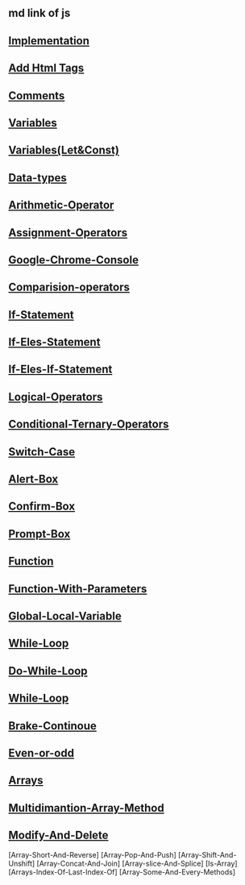  md link of js
 ---
 [Implementation](./md/implementation.md)
---
 [Add Html Tags](./md/AddHtmlTags.md)
 ---
 [Comments](./md/Comments.md)
 ---
 [Variables](./md/variables.md)
 ---
 [Variables(Let&Const)](./md/variables(let%26const).md)
 ---
 [Data-types](./md/data-type.md)
 ---
 [Arithmetic-Operator](./md/arithmetic-operators.md)
 ---
 [Assignment-Operators](./md/assignment-operators.md)
 ---
 [Google-Chrome-Console](./md/google-chrome-console.md)
 ---
 [Comparision-operators](./md/comparision-operators.md)
 ---
 [If-Statement](./md/if-statement.md)
 ---
 [If-Eles-Statement](./md/if-else-statement.md)
 ---
 [If-Eles-If-Statement](./md/if-eles-if-statement.md)
 ---
 [Logical-Operators](./md/logical-operators.md)
 ---
 [Conditional-Ternary-Operators](./md/conditinol-ternary-operators.md)
 ---
 [Switch-Case](./md/switch-case.md)
 ---
 [Alert-Box](./md/alert-box.md)
 ---
 [Confirm-Box](./md/confirm-box.md)
 ---
 [Prompt-Box](./md/prompt-box.md)
 ---
 [Function](./md/function.md)
 ---
 [Function-With-Parameters](./md/functions-with-parameters.md)
 ---
 [Global-Local-Variable](./md/global-local-variable.md)
 ---
 [While-Loop](./md/while-loop.md)
 ---
 [Do-While-Loop](./do-while-loop.md)
 ---
 [While-Loop](./md/while-loop.md)
---
[Brake-Continoue](./md/break-continoue.md)
---
[Even-or-odd](./md/even-or-odd.md)
---
[Arrays](./md/arrays.md)
---
[Multidimantion-Array-Method](./md/maltidimantion-array-method.md)
---
[Modify-And-Delete](./md/modify-and-delete.md)
---
[Array-Short-And-Reverse]
[Array-Pop-And-Push]
[Array-Shift-And-Unshift]
[Array-Concat-And-Join]
[Array-slice-And-Splice]
[Is-Array]
[Arrays-Index-Of-Last-Index-Of]
[Array-Some-And-Every-Methods]
